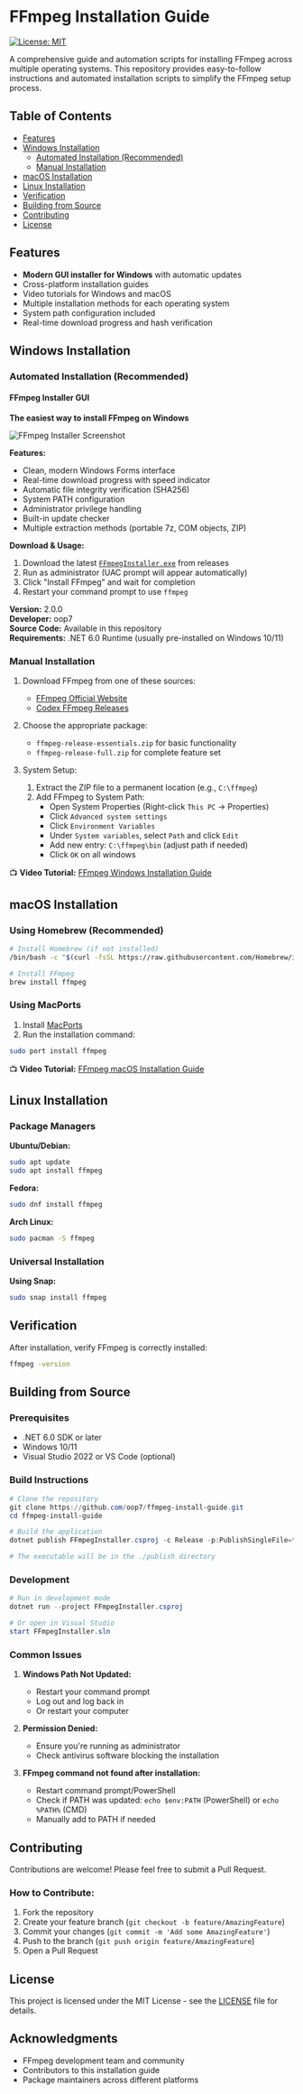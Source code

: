 # FFmpeg Installation Guide

[![License: MIT](https://img.shields.io/badge/License-MIT-yellow.svg)](https://opensource.org/licenses/MIT)

A comprehensive guide and automation scripts for installing FFmpeg across multiple operating systems. This repository provides easy-to-follow instructions and automated installation scripts to simplify the FFmpeg setup process.

## Table of Contents
- [Features](#features)
- [Windows Installation](#windows-installation)
  - [Automated Installation (Recommended)](#automated-installation-recommended)
  - [Manual Installation](#manual-installation)
- [macOS Installation](#macos-installation)
- [Linux Installation](#linux-installation)
- [Verification](#verification)
- [Building from Source](#building-from-source)
- [Contributing](#contributing)
- [License](#license)

## Features
- **Modern GUI installer for Windows** with automatic updates
- Cross-platform installation guides
- Video tutorials for Windows and macOS
- Multiple installation methods for each operating system
- System path configuration included
- Real-time download progress and hash verification

## Windows Installation

### Automated Installation (Recommended)

#### FFmpeg Installer GUI
**The easiest way to install FFmpeg on Windows**

![FFmpeg Installer Screenshot](https://github.com/user-attachments/assets/5514c647-80c4-4f8e-a651-93a035b9ac69)

**Features:**
- Clean, modern Windows Forms interface
- Real-time download progress with speed indicator
- Automatic file integrity verification (SHA256)
- System PATH configuration
- Administrator privilege handling
- Built-in update checker
- Multiple extraction methods (portable 7z, COM objects, ZIP)

**Download & Usage:**
1. Download the latest [`FFmpegInstaller.exe`](https://github.com/oop7/ffmpeg-install-guide/releases/latest) from releases
2. Run as administrator (UAC prompt will appear automatically)
3. Click "Install FFmpeg" and wait for completion
4. Restart your command prompt to use `ffmpeg`

**Version:** 2.0.0  
**Developer:** oop7  
**Source Code:** Available in this repository  
**Requirements:** .NET 6.0 Runtime (usually pre-installed on Windows 10/11)

### Manual Installation
1. Download FFmpeg from one of these sources:
   - [FFmpeg Official Website](https://ffmpeg.org/download.html)
   - [Codex FFmpeg Releases](https://github.com/GyanD/codexffmpeg/releases)

2. Choose the appropriate package:
   - `ffmpeg-release-essentials.zip` for basic functionality
   - `ffmpeg-release-full.zip` for complete feature set

3. System Setup:
   1. Extract the ZIP file to a permanent location (e.g., `C:\ffmpeg`)
   2. Add FFmpeg to System Path:
      - Open System Properties (Right-click `This PC` → Properties)
      - Click `Advanced system settings`
      - Click `Environment Variables`
      - Under `System variables`, select `Path` and click `Edit`
      - Add new entry: `C:\ffmpeg\bin` (adjust path if needed)
      - Click `OK` on all windows

📺 **Video Tutorial:** [FFmpeg Windows Installation Guide](https://youtu.be/5xgegeBL0kw)

## macOS Installation

### Using Homebrew (Recommended)
```bash
# Install Homebrew (if not installed)
/bin/bash -c "$(curl -fsSL https://raw.githubusercontent.com/Homebrew/install/HEAD/install.sh)"

# Install FFmpeg
brew install ffmpeg
```

### Using MacPorts
1. Install [MacPorts](https://www.macports.org/install.php)
2. Run the installation command:
```bash
sudo port install ffmpeg
```

📺 **Video Tutorial:** [FFmpeg macOS Installation Guide](https://youtu.be/dJ8y-VlMNAo)

## Linux Installation

### Package Managers

**Ubuntu/Debian:**
```bash
sudo apt update
sudo apt install ffmpeg
```

**Fedora:**
```bash
sudo dnf install ffmpeg
```

**Arch Linux:**
```bash
sudo pacman -S ffmpeg
```

### Universal Installation
**Using Snap:**
```bash
sudo snap install ffmpeg
```

## Verification
After installation, verify FFmpeg is correctly installed:
```bash
ffmpeg -version
```

## Building from Source

### Prerequisites
- .NET 6.0 SDK or later
- Windows 10/11
- Visual Studio 2022 or VS Code (optional)

### Build Instructions
```powershell
# Clone the repository
git clone https://github.com/oop7/ffmpeg-install-guide.git
cd ffmpeg-install-guide

# Build the application
dotnet publish FFmpegInstaller.csproj -c Release -p:PublishSingleFile=true --output ./publish

# The executable will be in the ./publish directory
```

### Development
```powershell
# Run in development mode
dotnet run --project FFmpegInstaller.csproj

# Or open in Visual Studio
start FFmpegInstaller.sln
```

### Common Issues
1. **Windows Path Not Updated:**
   - Restart your command prompt
   - Log out and log back in
   - Or restart your computer

2. **Permission Denied:**
   - Ensure you're running as administrator
   - Check antivirus software blocking the installation

3. **FFmpeg command not found after installation:**
   - Restart command prompt/PowerShell
   - Check if PATH was updated: `echo $env:PATH` (PowerShell) or `echo %PATH%` (CMD)
   - Manually add to PATH if needed

## Contributing
Contributions are welcome! Please feel free to submit a Pull Request.

### How to Contribute:
1. Fork the repository
2. Create your feature branch (`git checkout -b feature/AmazingFeature`)
3. Commit your changes (`git commit -m 'Add some AmazingFeature'`)
4. Push to the branch (`git push origin feature/AmazingFeature`)
5. Open a Pull Request

## License
This project is licensed under the MIT License - see the [LICENSE](LICENSE) file for details.

## Acknowledgments
- FFmpeg development team and community
- Contributors to this installation guide
- Package maintainers across different platforms
